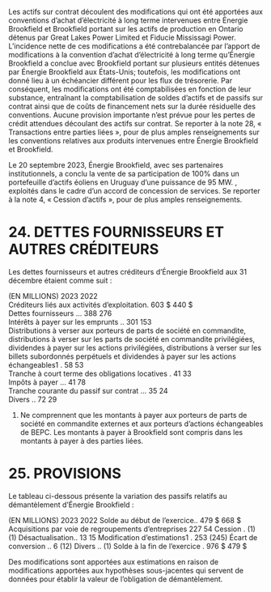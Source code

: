 Les actifs sur contrat découlent des modifications qui ont été apportées aux conventions d’achat d’électricité à long terme intervenues entre Énergie Brookfield et Brookfield portant sur les actifs de production en Ontario détenus par Great Lakes Power Limited et Fiducie Mississagi Power. L’incidence nette de ces modifications a été contrebalancée par l’apport de modifications à la convention d’achat d’électricité à long terme qu’Énergie Brookfield a conclue avec Brookfield portant sur plusieurs entités détenues par Énergie Brookfield aux États-Unis; toutefois, les modifications ont donné lieu à un échéancier différent pour les flux de trésorerie. Par conséquent, les modifications ont été comptabilisées en fonction de leur substance, entraînant la comptabilisation de soldes d’actifs et de passifs sur contrat ainsi que de coûts de financement nets sur la durée résiduelle des conventions. Aucune provision importante n’est prévue pour les pertes de crédit attendues découlant des actifs sur contrat. Se reporter à la note 28, « Transactions entre parties liées », pour de plus amples renseignements sur les conventions relatives aux produits intervenues entre Énergie Brookfield et Brookfield.

Le 20 septembre 2023, Énergie Brookfield, avec ses partenaires institutionnels, a conclu la vente de sa participation de $100 \%$ dans un portefeuille d’actifs éoliens en Uruguay d’une puissance de $9 5 \ \mathrm { M W } .$ , exploités dans le cadre d’un accord de concession de services. Se reporter à la note 4, « Cession d’actifs », pour de plus amples renseignements.

# 24. DETTES FOURNISSEURS ET AUTRES CRÉDITEURS

Les dettes fournisseurs et autres créditeurs d’Énergie Brookfield aux 31 décembre étaient comme suit :

(EN MILLIONS) 2023 2022   
Créditeurs liés aux activités d’exploitation. 603 \$ 440 \$   
Dettes fournisseurs ... 388 276   
Intérêts à payer sur les emprunts .. 301 153   
Distributions à verser aux porteurs de parts de société en commandite, distributions à verser sur les parts de société en commandite privilégiées, dividendes à payer sur les actions privilégiées, distributions à verser sur les billets subordonnés perpétuels et dividendes à payer sur les actions échangeables1 . 58 53   
Tranche à court terme des obligations locatives . 41 33   
Impôts à payer ... 41 78   
Tranche courante du passif sur contrat ... 35 24   
Divers .. 72 29

1) Ne comprennent que les montants à payer aux porteurs de parts de société en commandite externes et aux porteurs d’actions échangeables de BEPC. Les montants à payer à Brookfield sont compris dans les montants à payer à des parties liées.

# 25. PROVISIONS

Le tableau ci-dessous présente la variation des passifs relatifs au démantèlement d’Énergie Brookfield :

(EN MILLIONS) 2023 2022 Solde au début de l’exercice.. 479 \$ 668 \$ Acquisitions par voie de regroupements d’entreprises 227 54 Cession . (1) (1) Désactualisation.. 13 15 Modification d’estimations1 . 253 (245) Écart de conversion .. 6 (12) Divers .. (1) Solde à la fin de l’exercice . 976 \$ 479 \$

Des modifications sont apportées aux estimations en raison de modifications apportées aux hypothèses sous-jacentes qui servent de données pour établir la valeur de l’obligation de démantèlement.